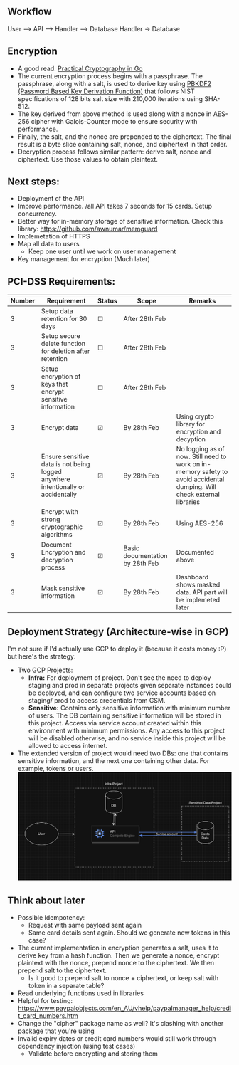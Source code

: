 ## Workflow
User --> API --> Handler --> Database Handler -> Database

## Encryption

- A good read: [Practical Cryptography in Go](https://leanpub.com/gocrypto/read)
- The current encryption process begins with a passphrase. The passphrase, along with a salt, is used to derive key using [PBKDF2 (Password Based Key Derivation Function)](https://en.wikipedia.org/wiki/PBKDF2) that follows NIST specifications of 128 bits salt size with 210,000 iterations using SHA-512.
- The key derived from above method is used along with a nonce in AES-256 cipher with Galois-Counter mode to ensure security with performance. 
- Finally, the salt, and the nonce are prepended to the ciphertext. The final result is a byte slice containing salt, nonce, and ciphertext in that order.
- Decryption process follows similar pattern: derive salt, nonce and ciphertext. Use those values to obtain plaintext.

## Next steps:
- Deployment of the API
- Improve performance. /all API takes 7 seconds for 15 cards. Setup concurrency.
- Better way for in-memory storage of sensitive information. Check this library: https://github.com/awnumar/memguard
- Implemetation of HTTPS
- Map all data to users
	- Keep one user until we work on user management
- Key management for encryption (Much later)

## PCI-DSS Requirements:

| Number | Requirement | Status | Scope | Remarks |
|-|-|-|-|-|
| 3 | Setup data retention for 30 days | &#9744; | After 28th Feb | |
| 3 | Setup secure delete function for deletion after retention | &#9744; | After 28th Feb | |
| 3 | Setup encryption of keys that encrypt sensitive information | &#9744; | After 28th Feb | |
| 3 | Encrypt data | &#9745; | By 28th Feb | Using crypto library for encryption and decyption |
| 3 | Ensure sensitive data is not being logged anywhere intentionally or accidentally | &#9745; | By 28th Feb | No logging as of now. Still need to work on in-memory safety to avoid accidental dumping. Will check external libraries |
| 3 | Encrypt with strong cryptographic algorithms | &#9745; | By 28th Feb | Using AES-256 |
| 3 | Document Encryption and decryption process | &#9745; | Basic documentation by 28th Feb | Documented above |
| 3 | Mask sensitive information | &#9745; | By 28th Feb | Dashboard shows masked data. API part will be implemeted later |

## Deployment Strategy (Architecture-wise in GCP)

I'm not sure if I'd actually use GCP to deploy it (because it costs money :P) but here's the strategy:
- Two GCP Projects: 
  - **Infra:** For deployment of project. Don't see the need to deploy staging and prod in separate projects given separate instances could be deployed, and can configure two service accounts based on staging/ prod to access credentials from GSM.
  - **Sensitive:** Contains only sensitive information with minimum number of users. The DB containing sensitive information will be stored in this project. Access via service account created within this environment with minimum permissions. Any access to this project will be disabled otherwise, and no service inside this project will be allowed to access internet.
- The extended version of project would need two DBs: one that contains sensitive information, and the next one containing other data. For example, tokens or users. 
![alt text](docs/image-1.png)


## Think about later

- Possible Idempotency:
  - Request with same payload sent again
  - Same card details sent again. Should we generate new tokens in this case? 
- The current implementation in encryption generates a salt, uses it to derive key from a hash function. Then we generate a nonce, encrypt plaintext with the nonce, prepend nonce to the ciphertext. We then prepend salt to the ciphertext. 
  - Is it good to prepend salt to nonce + ciphertext, or keep salt with token in a separate table?
- Read underlying functions used in libraries
- Helpful for testing: https://www.paypalobjects.com/en_AU/vhelp/paypalmanager_help/credit_card_numbers.htm
- Change the "cipher" package name as well? It's clashing with another package that you're using
- Invalid expiry dates or credit card numbers would still work through dependency injection (using test cases)
  - Validate before encrypting and storing them